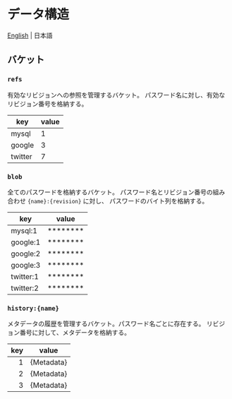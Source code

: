 # データ構造

[English](data-structure.md) |
日本語

## バケット

### `refs`

有効なリビジョンへの参照を管理するバケット。
パスワード名に対し、有効なリビジョン番号を格納する。

| key     | value  |
| ------- | ------ |
| mysql   | 1      |
| google  | 3      |
| twitter | 7      |

### `blob`

全てのパスワードを格納するバケット。
パスワード名とリビジョン番号の組み合わせ `{name}:{revision}` に対し、
パスワードのバイト列を格納する。

| key       | value            |
| --------- | ---------------- |
| mysql:1   | \*\*\*\*\*\*\*\* |
| google:1  | \*\*\*\*\*\*\*\* |
| google:2  | \*\*\*\*\*\*\*\* |
| google:3  | \*\*\*\*\*\*\*\* |
| twitter:1 | \*\*\*\*\*\*\*\* |
| twitter:2 | \*\*\*\*\*\*\*\* |

### `history:{name}`

メタデータの履歴を管理するバケット。パスワード名ごとに存在する。
リビジョン番号に対して、メタデータを格納する。

| key | value      |
| ---:| ---------- |
|   1 | {Metadata} |
|   2 | {Metadata} |
|   3 | {Metadata} |

